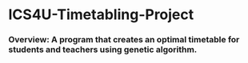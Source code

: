 # ICS4U-Timetabling-Project
### Overview: A program that creates an optimal timetable for students and teachers using genetic algorithm.
